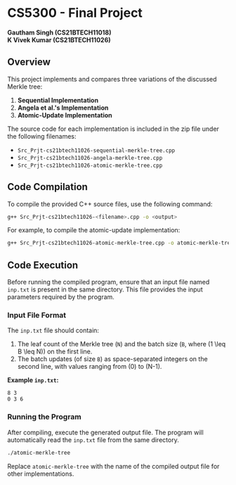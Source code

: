 # CS5300 - Final Project

**Gautham Singh (CS21BTECH11018)**  
**K Vivek Kumar (CS21BTECH11026)**

## Overview

This project implements and compares three variations of the discussed Merkle tree:

1. **Sequential Implementation**
2. **Angela et al.'s Implementation**
3. **Atomic-Update Implementation**

The source code for each implementation is included in the zip file under the following filenames:

- `Src_Prjt-cs21btech11026-sequential-merkle-tree.cpp`
- `Src_Prjt-cs21btech11026-angela-merkle-tree.cpp`
- `Src_Prjt-cs21btech11026-atomic-merkle-tree.cpp`

## Code Compilation

To compile the provided C++ source files, use the following command:

```bash
g++ Src_Prjt-cs21btech11026-<filename>.cpp -o <output>
```

For example, to compile the atomic-update implementation:

```bash
g++ Src_Prjt-cs21btech11026-atomic-merkle-tree.cpp -o atomic-merkle-tree
```

## Code Execution

Before running the compiled program, ensure that an input file named `inp.txt` is present in the same directory. This file provides the input parameters required by the program.

### Input File Format

The `inp.txt` file should contain:

1. The leaf count of the Merkle tree (`N`) and the batch size (`B`, where \(1 \leq B \leq N\)) on the first line.
2. The batch updates (of size `B`) as space-separated integers on the second line, with values ranging from \(0\) to \(N-1\).

**Example `inp.txt`:**

```
8 3
0 3 6
```

### Running the Program

After compiling, execute the generated output file. The program will automatically read the `inp.txt` file from the same directory.

```bash
./atomic-merkle-tree
```

Replace `atomic-merkle-tree` with the name of the compiled output file for other implementations.
